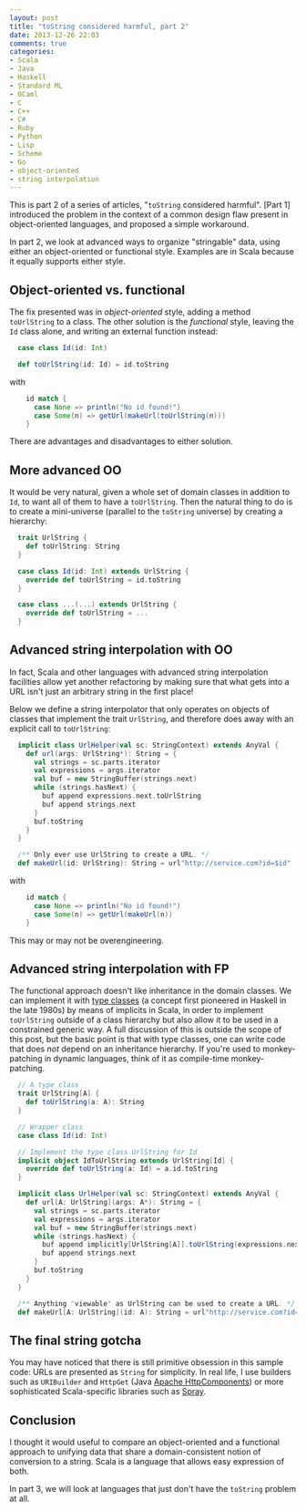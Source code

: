 ```yaml
---
layout: post
title: "toString considered harmful, part 2"
date: 2013-12-26 22:03
comments: true
categories: 
- Scala
- Java
- Haskell
- Standard ML
- OCaml
- C
- C++
- C#
- Ruby
- Python
- Lisp
- Scheme
- Go
- object-oriented
- string interpolation
---
```

This is part 2 of a series of articles, "`toString` considered harmful". [Part 1] introduced the problem in the context of a common design flaw present in object-oriented languages, and proposed a simple workaround.

In part 2, we look at advanced ways to organize "stringable" data, using either an object-oriented or functional style. Examples are in Scala because it equally supports either style.

<!--more-->

## Object-oriented vs. functional

The fix presented was in *object-oriented* style, adding a method `toUrlString` to a class. The other solution is the *functional* style, leaving the `Id` class alone, and writing an external function instead:

```scala
  case class Id(id: Int)

  def toUrlString(id: Id) = id.toString
```

with

```scala
    id match {
      case None => println("No id found!")
      case Some(n) => getUrl(makeUrl(toUrlString(n)))
    }
```

There are advantages and disadvantages to either solution.

## More advanced OO

It would be very natural, given a whole set of domain classes in addition to `Id`, to want all of them to have a `toUrlString`. Then the natural thing to do is to create a mini-universe (parallel to the `toString` universe) by creating a hierarchy:

```scala
  trait UrlString {
    def toUrlString: String
  }

  case class Id(id: Int) extends UrlString {
    override def toUrlString = id.toString
  }

  case class ...(...) extends UrlString {
    override def toUrlString = ...
  }
```

## Advanced string interpolation with OO

In fact, Scala and other languages with advanced string interpolation facilities allow yet another refactoring by making sure that what gets into a URL isn't just an arbitrary string in the first place!

Below we define a string interpolator that only operates on objects of classes that implement the trait `UrlString`, and therefore does away with an explicit call to `toUrlString`:

```scala
  implicit class UrlHelper(val sc: StringContext) extends AnyVal {
    def url(args: UrlString*): String = {
      val strings = sc.parts.iterator
      val expressions = args.iterator
      val buf = new StringBuffer(strings.next)
      while (strings.hasNext) {
        buf append expressions.next.toUrlString
        buf append strings.next
      }
      buf.toString
    }
  }

  /** Only ever use UrlString to create a URL. */
  def makeUrl(id: UrlString): String = url"http://service.com?id=$id"
```

with

```scala
    id match {
      case None => println("No id found!")
      case Some(n) => getUrl(makeUrl(n))
    }
```

This may or may not be overengineering.

## Advanced string interpolation with FP

The functional approach doesn't like inheritance in the domain classes. We can implement it with [type classes](http://en.wikipedia.org/wiki/Type_class) (a concept first pioneered in Haskell in the late 1980s) by means of implicits in Scala, in order to implement `toUrlString` outside of a class hierarchy but also allow it to be used in a constrained generic way. A full discussion of this is outside the scope of this post, but the basic point is that with type classes, one can write code that does *not* depend on an inheritance hierarchy. If you're used to monkey-patching in dynamic languages, think of it as compile-time monkey-patching.

```scala
  // A type class
  trait UrlString[A] {
    def toUrlString(a: A): String
  }

  // Wrapper class
  case class Id(id: Int)

  // Implement the type class UrlString for Id
  implicit object IdToUrlString extends UrlString[Id] {
    override def toUrlString(a: Id) = a.id.toString
  }

  implicit class UrlHelper(val sc: StringContext) extends AnyVal {
    def url[A: UrlString](args: A*): String = {
      val strings = sc.parts.iterator
      val expressions = args.iterator
      val buf = new StringBuffer(strings.next)
      while (strings.hasNext) {
        buf append implicitly[UrlString[A]].toUrlString(expressions.next)
        buf append strings.next
      }
      buf.toString
    }
  }

  /** Anything "viewable" as UrlString can be used to create a URL. */
  def makeUrl[A: UrlString](id: A): String = url"http://service.com?id=$id"
```

## The final string gotcha

You may have noticed that there is still primitive obsession in this sample code: URLs are presented as `String` for simplicity. In real life, I use builders such as `URIBuilder` and `HttpGet` (Java [Apache HttpComponents](http://hc.apache.org/)) or more sophisticated Scala-specific libraries such as [Spray](http://spray.io/).

## Conclusion

I thought it would useful to compare an object-oriented and a functional approach to unifying data that share a domain-consistent notion of conversion to a string. Scala is a language that allows easy expression of both.

In part 3, we will look at languages that just don't have the `toString` problem at all.
